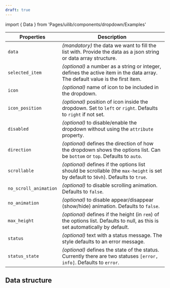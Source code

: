 ```yaml
---
draft: true
---
```


import { Data } from 'Pages/uilib/components/dropdown/Examples'

| Properties            | Description                                                                                                                       |
| --------------------- | --------------------------------------------------------------------------------------------------------------------------------- |
| `data`                | _(mandatory)_ the data we want to fill the list with. Provide the data as a json string or data array structure.                  |
| `selected_item`       | _(optional)_ a number as a string or integer, defines the active item in the data array. The default value is the first item.     |
| `icon`                | _(optional)_ name of icon to be included in the dropdown.                                                                         |
| `icon_position`       | _(optional)_ position of icon inside the dropdown. Set to `left` or `right`. Defaults to `right` if not set.                      |
| `disabled`            | _(optional)_ to disable/enable the dropdown without using the `attribute` property.                                               |
| `direction`           | _(optional)_ defines the direction of how the dropdown shows the options list. Can be `bottom` or `top`. Defaults to `auto`.      |
| `scrollable`          | _(optional)_ defines if the options list should be scrollable (the `max-height` is set by default to `50vh`). Defaults to `true`. |
| `no_scroll_animation` | _(optional)_ to disable scrolling animation. Defaults to `false`.                                                                 |
| `no_animation`        | _(optional)_ to disable appear/disappear (show/hide) animation. Defaults to `false`.                                              |
| `max_height`          | _(optional)_ defines if the height (in `rem`) of the options list. Defaults to null, as this is set automatically by default.     |
| `status`              | _(optional)_ text with a status message. The style defaults to an error message.                                                  |
| `status_state`        | _(optional)_ defines the state of the status. Currently there are two statuses `[error, info]`. Defaults to `error`.                    |

## Data structure

<Data />
